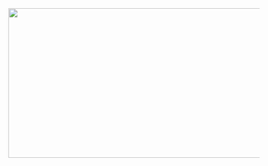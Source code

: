 
<a href="https://github.com/devxb/gitanimals">
<img
  src="https://render.gitanimals.org/farms/qkrtiger?pet-id=1"
  width="800"
  height="300"
/>
</a>
<!---
qkrtiger/qkrtiger is a ✨ special ✨ repository because its `README.md` (this file) appears on your GitHub profile.
You can click the Preview link to take a look at your changes.
--->
